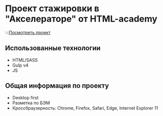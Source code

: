 # Проект стажировки в "Акселераторе" от HTML-academy
:boom:[Посмотреть проект](http://deeri-antarctica.surge.sh)
## Использованные технологии ##

* HTML/SASS
* Gulp v4
* JS

## Общая информация по проекту ##

* Desktop first
* Разметка по БЭМ
* Кроссбраузерность: Chrome, Firefox, Safari, Edge, Internet Explorer 11
